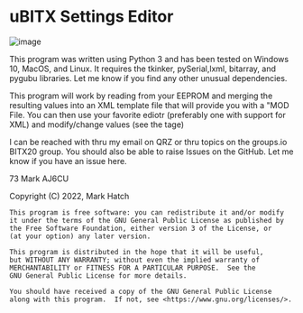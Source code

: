 # uBITX Settings Editor

![image](https://user-images.githubusercontent.com/70183884/200955633-4e262957-832f-4ed5-b3e4-5de793bb755b.png)


This program was written using Python 3 and has been tested on Windows 10, MacOS, and Linux. It requires the tkinker, pySerial,lxml, bitarray, and pygubu libraries. Let me know if you find any other unusual dependencies.

This program will work by reading from your EEPROM and merging the resulting values into an XML template file that will provide you with a "MOD File. You can then use your favorite ediotr (preferably one with support for XML) and modify/change values (see the <value></value> tage) 

I can be reached with thru my email on QRZ or thru topics on the groups.io BITX20 group. You should also be able to raise Issues on the GitHub. Let me know if you have an issue here.

73
Mark
AJ6CU  

Copyright (C) 2022,  Mark Hatch

    This program is free software: you can redistribute it and/or modify
    it under the terms of the GNU General Public License as published by
    the Free Software Foundation, either version 3 of the License, or
    (at your option) any later version.

    This program is distributed in the hope that it will be useful,
    but WITHOUT ANY WARRANTY; without even the implied warranty of
    MERCHANTABILITY or FITNESS FOR A PARTICULAR PURPOSE.  See the
    GNU General Public License for more details.

    You should have received a copy of the GNU General Public License
    along with this program.  If not, see <https://www.gnu.org/licenses/>.
